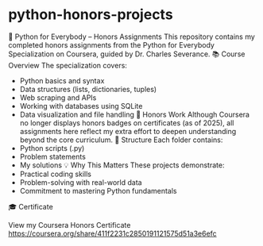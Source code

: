 # python-honors-projects

🐍 Python for Everybody – Honors Assignments
This repository contains my completed honors assignments from the Python for Everybody Specialization on Coursera, guided by Dr. Charles Severance.
📚 Course Overview
The specialization covers:
- Python basics and syntax
- Data structures (lists, dictionaries, tuples)
- Web scraping and APIs
- Working with databases using SQLite
- Data visualization and file handling
🏅 Honors Work
Although Coursera no longer displays honors badges on certificates (as of 2025), all assignments here reflect my extra effort to deepen understanding beyond the core curriculum.
📁 Structure
Each folder contains:
- Python scripts (.py) 
- Problem statements 
- My solutions 
💡 Why This Matters
These projects demonstrate:
- Practical coding skills
- Problem-solving with real-world data
- Commitment to mastering Python fundamentals

🎓 Certificate

View my Coursera Honors Certificate 
https://coursera.org/share/411f2231c2850191121575d51a3e6efc
